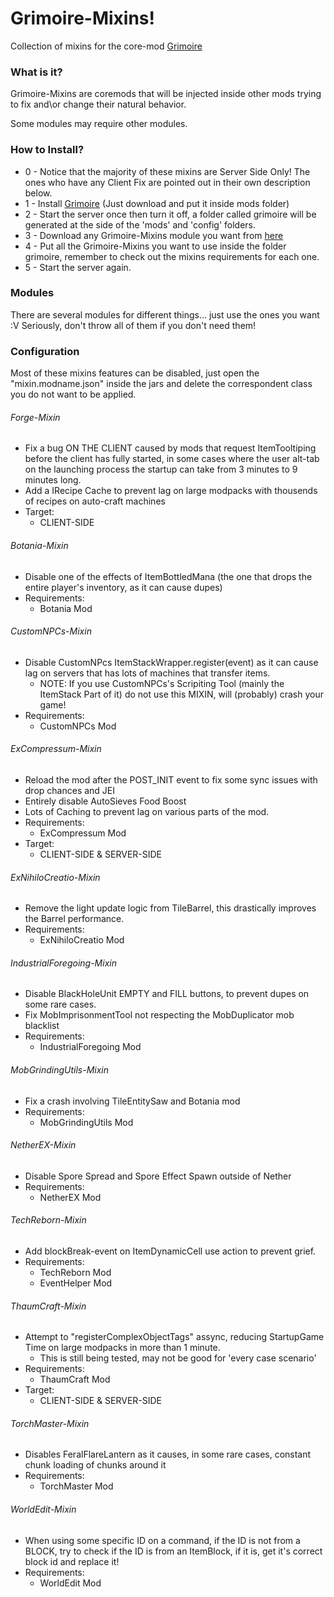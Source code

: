 # Grimoire-Mixins!

Collection of mixins for the core-mod [Grimoire](https://github.com/CrucibleMC/Grimoire)

### What is it?

Grimoire-Mixins are coremods that will be injected inside other mods trying to fix and\or change their natural behavior.

Some modules may require other modules.

### How to Install?

* 0 - Notice that the majority of these mixins are Server Side Only! The ones who have any Client Fix are pointed out in their own description below.
* 1 - Install [Grimoire](https://github.com/CrucibleMC/Grimoire) (Just download and put it inside mods folder)
* 2 - Start the server once then turn it off, a folder called grimoire will be generated at the side of the 'mods' and 'config' folders.
* 3 - Download any Grimoire-Mixins module you want from [here](https://github.com/CrucibleMC/Grimoire-Mixins-1.12.2/releases)
* 4 - Put all the Grimoire-Mixins you want to use inside the folder grimoire, remember to check out the mixins requirements for each one.
* 5 - Start the server again.

### Modules

There are several modules for different things... just use the ones you want :V
Seriously, don't throw all of them if you don't need them!

### Configuration

Most of these mixins features can be disabled, just open the "mixin.modname.json" inside the jars and delete the correspondent class you do not want to be applied.

###### Forge-Mixin

* Fix a bug ON THE CLIENT caused by mods that request ItemTooltiping before the client has fully started, in some cases where the user alt-tab on the launching process the startup can take from 3 minutes to 9 minutes long.
* Add a IRecipe Cache to prevent lag on large modpacks with thousends of recipes on auto-craft machines
* Target:
  * CLIENT-SIDE
  
###### Botania-Mixin

* Disable one of the effects of ItemBottledMana (the one that drops the entire player's inventory, as it can cause dupes)
* Requirements:
  * Botania Mod
  
###### CustomNPCs-Mixin

* Disable CustomNPcs ItemStackWrapper.register(event) as it can cause lag on servers that has lots of machines that transfer items.
  - NOTE: If you use CustomNPCs's Scripiting Tool (mainly the ItemStack Part of it) do not use this MIXIN, will (probably) crash your game!
* Requirements:
  * CustomNPCs Mod
  
###### ExCompressum-Mixin

* Reload the mod after the POST_INIT event to fix some sync issues with drop chances and JEI
* Entirely disable AutoSieves Food Boost
* Lots of Caching to prevent lag on various parts of the mod.
* Requirements:
  * ExCompressum Mod
* Target:
  * CLIENT-SIDE & SERVER-SIDE
  
###### ExNihiloCreatio-Mixin

* Remove the light update logic from TileBarrel, this drastically improves the Barrel performance.
* Requirements:
  * ExNihiloCreatio Mod

###### IndustrialForegoing-Mixin

* Disable BlackHoleUnit EMPTY and FILL buttons, to prevent dupes on some rare cases.
* Fix MobImprisonmentTool not respecting the MobDuplicator mob blacklist
* Requirements:
  * IndustrialForegoing Mod
  
###### MobGrindingUtils-Mixin

* Fix a crash involving TileEntitySaw and Botania mod
* Requirements:
  * MobGrindingUtils Mod
  
###### NetherEX-Mixin

* Disable Spore Spread and Spore Effect Spawn outside of Nether
* Requirements:
  * NetherEX Mod
  
###### TechReborn-Mixin

* Add blockBreak-event on ItemDynamicCell use action to prevent grief.
* Requirements:
  * TechReborn Mod
  * EventHelper Mod
  
###### ThaumCraft-Mixin

* Attempt to "registerComplexObjectTags" assync, reducing StartupGame Time on large modpacks in more than 1 minute.
  * This is still being tested, may not be good for 'every case scenario'
* Requirements:
  * ThaumCraft Mod
* Target:
  * CLIENT-SIDE & SERVER-SIDE
  
###### TorchMaster-Mixin

* Disables FeralFlareLantern as it causes, in some rare cases, constant chunk loading of chunks around it
* Requirements:
  * TorchMaster Mod
  
###### WorldEdit-Mixin

* When using some specific ID on a command, if the ID is not from a BLOCK, try to check if the ID is from an ItemBlock, if it is, get it's correct block id and replace it!
* Requirements:
  * WorldEdit Mod